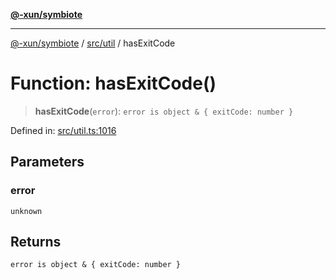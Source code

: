 [**@-xun/symbiote**](../../../README.md)

***

[@-xun/symbiote](../../../README.md) / [src/util](../README.md) / hasExitCode

# Function: hasExitCode()

> **hasExitCode**(`error`): `error is object & { exitCode: number }`

Defined in: [src/util.ts:1016](https://github.com/Xunnamius/symbiote/blob/510118102ef530d135a286522a7a776ec12a8a72/src/util.ts#L1016)

## Parameters

### error

`unknown`

## Returns

`error is object & { exitCode: number }`
